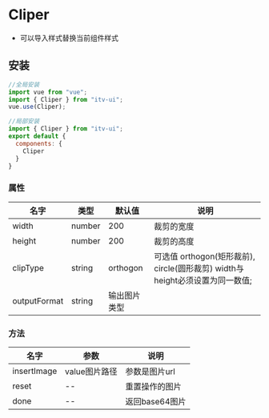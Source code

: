 # Cliper

+ 可以导入样式替换当前组件样式

## 安装
```js
//全局安装
import vue from "vue";
import { Cliper } from "itv-ui";
vue.use(Cliper);

//局部安装
import { Cliper } from "itv-ui";
export default {
  components: {
​    Cliper
  }
}

```




### 属性

|名字|类型|默认值|说明|
|-|-|-|-|
|width|number|200|裁剪的宽度|
|height|number|200|裁剪的高度|
|clipType|string|orthogon|可选值 orthogon(矩形裁前), circle(圆形裁剪) width与height必须设置为同一数值;|
|outputFormat|string|输出图片类型||

### 方法
|名字|参数|说明|
|-|-|-|
|insertImage|value图片路径|参数是图片url|
|reset|--|重置操作的图片|
|done|--|返回base64图片|

